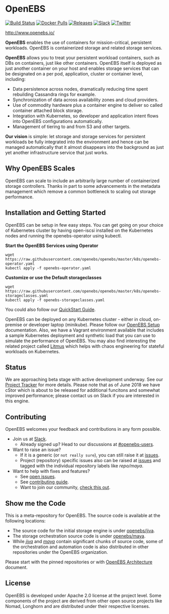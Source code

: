 # OpenEBS

[![Build Status](https://img.shields.io/travis/openebs/openebs/master.svg?style=flat-square)](https://travis-ci.org/openebs/jiva)
[![Docker Pulls](https://img.shields.io/docker/pulls/openebs/jiva.svg?style=flat-square)](https://hub.docker.com/r/openebs/jiva/)
[![Releases](https://img.shields.io/github/release/openebs/openebs/all.svg?style=flat-square)](https://github.com/openebs/openebs/releases)
[![Slack](https://img.shields.io/badge/chat!!!-slack-ff1493.svg?style=flat-square)]( https://openebsslacksignup.herokuapp.com/)
[![Twitter](https://img.shields.io/twitter/follow/openebs.svg?style=social&label=Follow)](https://twitter.com/intent/follow?screen_name=openebs)

http://www.openebs.io/
 
**OpenEBS** enables the use of containers for mission-critical, persistent workloads. OpenEBS is containerized storage and related storage services.
 
**OpenEBS** allows you to treat your persistent workload containers, such as DBs on containers, just like other containers. OpenEBS itself is deployed as just another container on your host and enables storage services that can be designated on a per pod, application, cluster or container level, including:
- Data persistence across nodes, dramatically reducing time spent rebuilding Cassandra rings for example.
- Synchronization of data across availability zones and cloud providers.
- Use of commodity hardware plus a container engine to deliver so called container attached block storage.
- Integration with Kubernetes, so  developer and application intent flows into OpenEBS configurations automatically.
- Management of tiering to and from S3 and other targets.
  
**Our vision** is simple: let storage and storage services for persistent workloads be fully integrated into the environment and hence can be managed automatically that it almost disappears into the background as just yet another infrastructure service that just works. 

## Why OpenEBS Scales
 
OpenEBS can scale to include an arbitrarily large number of containerized storage controllers. Thanks in part to some advancements in the metadata management which remove a common bottleneck to scaling out storage performance. 

## Installation and Getting Started
 
OpenEBS can be setup in few easy steps. You can get going on your choice of Kubernetes cluster by having open-iscsi installed on the Kubernetes nodes and running the openebs-operator using kubectl. 

**Start the OpenEBS Services using Operator**
```
wget https://raw.githubusercontent.com/openebs/openebs/master/k8s/openebs-operator.yaml
kubectl apply -f openebs-operator.yaml
```
**Customize or use the Default storageclasses**
```
wget https://raw.githubusercontent.com/openebs/openebs/master/k8s/openebs-storageclasses.yaml
kubectl apply -f openebs-storageclasses.yaml
```
You could also follow our [QuickStart Guide](https://docs.openebs.io/docs/overview.html).

OpenEBS can be deployed on any Kubernetes cluster - either in cloud, on-premise or developer laptop (minikube). Please follow our [OpenEBS Setup](https://docs.openebs.io/docs/overview.html) documentation. Also, we have a Vagrant environment available that includes a sample Kubernetes deployment and synthetic load that you can use to simulate the performance of OpenEBS. You may also find interesting the related project called [Litmus](https://www.openebs.io/litmus) which helps with chaos engineering for stateful workloads on Kubernetes.  

## Status
We are approaching beta stage with active development underway. See our [Project Tracker](https://github.com/openebs/openebs/wiki/Project-Tracker) for more details.  Please note that as of June 2018 we have cStor which is about to be released for additional funcitons and somewhat improved performance; please contact us on Slack if you are interested in this engine.  
 
## Contributing
 
OpenEBS welcomes your feedback and contributions in any form possible.
 
- Join us at [Slack](https://openebsslacksignup.herokuapp.com/).
  - Already signed up? Head to our discussions at [#openebs-users](https://openebs-community.slack.com/messages/openebs-users/).
- Want to raise an issue?
  - If it is a generic (or `not really sure`), you can still raise it at [issues](https://github.com/openebs/openebs/issues).
  - Project (repository) specific issues also can be raised at [issues](https://github.com/openebs/openebs/issues) and tagged with the individual repository labels like *repo/maya*.
- Want to help with fixes and features?
  - See [open issues](https://github.com/openebs/openebs/labels).
  - See [contributing guide](./CONTRIBUTING.md).
  - Want to join our community, [check this out](./community/README.md). 

## Show me the Code

This is a meta-repository for OpenEBS. The source code is available at the following locations:
- The source code for the initial storage engine is under [openebs/jiva](https://github.com/openebs/jiva).
- The storage orchestration source code is under [openebs/maya](https://github.com/openebs/maya).
- While [*jiva*](https://github.com/openebs/jiva) and [*maya*](https://github.com/openebs/maya) contain significant chunks of source code, some of the orchestration and automation code is also distributed in other repositories under the OpenEBS organization. 

Please start with the pinned repositories or with [OpenEBS Architecture](./contribute/design/README.md) document. 


## License

OpenEBS is developed under Apache 2.0 license at the project level. 
Some components of the project are derived from other open source projects like Nomad, Longhorn and are distributed under their respective licenses. 
